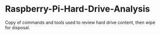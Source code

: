 # Raspberry-Pi-Hard-Drive-Analysis
Copy of commands and tools used to review hard drive content, then wipe for disposal.
